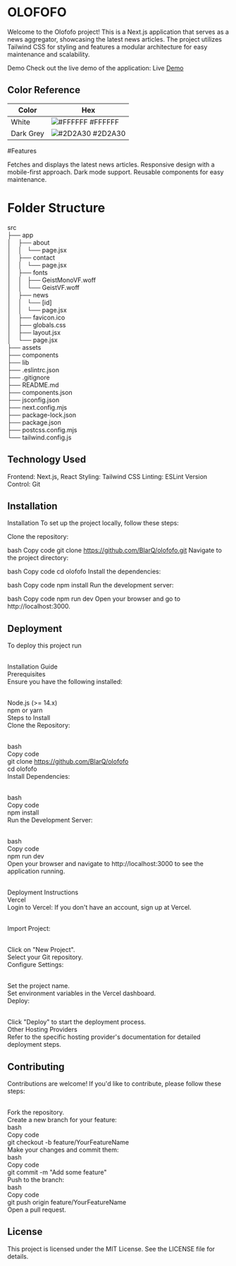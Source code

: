 
# OLOFOFO

Welcome to the Olofofo project! This is a Next.js application that serves as a news aggregator, showcasing the latest news articles. The project utilizes Tailwind CSS for styling and features a modular architecture for easy maintenance and scalability.


Demo
Check out the live demo of the application: Live [Demo](https://blarq.github.io/OLOFOFO//)

## Color Reference

| Color             | Hex                                                                |
| ----------------- | ------------------------------------------------------------------ |
| White | ![#FFFFFF](https://via.placeholder.com/10/ffffff?text=+) #FFFFFF |
| Dark Grey | ![#2D2A30](https://via.placeholder.com/10/A9A9A9?text=+) #2D2A30 |

#Features

Fetches and displays the latest news articles. Responsive design with a mobile-first approach. Dark mode support. Reusable components for easy maintenance.

# Folder Structure

src <br/>
├── app <br/>
│ &nbsp;&nbsp;&nbsp;├── about <br/>
│ &nbsp;&nbsp;&nbsp;│  &nbsp; └── page.jsx <br/>
│ &nbsp;&nbsp;&nbsp;├── contact <br/>
│ &nbsp;&nbsp;&nbsp;│  &nbsp; └── page.jsx <br/>
│ &nbsp;&nbsp;&nbsp;├── fonts <br/>
│ &nbsp;&nbsp;&nbsp;│ &nbsp;  ├── GeistMonoVF.woff <br/>
│ &nbsp;&nbsp;&nbsp;│  &nbsp; └── GeistVF.woff <br/>
│ &nbsp;&nbsp;&nbsp;├── news <br/>
│ &nbsp;&nbsp;&nbsp;│  &nbsp; └── [id] <br/>
│ &nbsp;&nbsp;&nbsp;│   &nbsp;     └── page.jsx <br/>
│ &nbsp;&nbsp;&nbsp;├── favicon.ico <br/>
│ &nbsp;&nbsp;&nbsp;├── globals.css <br/>
│ &nbsp;&nbsp;&nbsp;├── layout.jsx <br/>
│ &nbsp;&nbsp;&nbsp;└── page.jsx <br/>
├── assets <br/>
├── components <br/>
├── lib <br/>
├── .eslintrc.json <br/>
├── .gitignore <br/>
├── README.md <br/>
├── components.json <br/>
├── jsconfig.json <br/>
├── next.config.mjs <br/>
├── package-lock.json <br/>
├── package.json <br/>
├── postcss.config.mjs <br/>
└── tailwind.config.js

## Technology Used

Frontend: Next.js, React
Styling: Tailwind CSS
Linting: ESLint
Version Control: Git

## Installation

Installation
To set up the project locally, follow these steps:

Clone the repository:

bash
Copy code
git clone https://github.com/BlarQ/olofofo.git
Navigate to the project directory:

bash
Copy code
cd olofofo
Install the dependencies:

bash
Copy code
npm install
Run the development server:

bash
Copy code
npm run dev
Open your browser and go to http://localhost:3000.

## Deployment

To deploy this project run <br/><br/>

Installation Guide<br/>
Prerequisites<br/>
Ensure you have the following installed:<br/><br/>

Node.js (>= 14.x)<br/>
npm or yarn<br/>
Steps to Install<br/>
Clone the Repository:<br/><br/>

bash<br/>
Copy code<br/>
git clone https://github.com/BlarQ/olofofo<br/>
cd olofofo<br/>
Install Dependencies:<br/><br/>

bash<br/>
Copy code<br/>
npm install<br/>
Run the Development Server:<br/><br/>

bash<br/>
Copy code<br/>
npm run dev<br/>
Open your browser and navigate to http://localhost:3000 to see the application running.<br/><br/>


Deployment Instructions<br/>
Vercel<br/>
Login to Vercel: If you don't have an account, sign up at Vercel.<br/><br/>

Import Project:<br/><br/>

Click on "New Project".<br/>
Select your Git repository.<br/>
Configure Settings:<br/><br/>

Set the project name.<br/>
Set environment variables in the Vercel dashboard.<br/>
Deploy:<br/><br/>

Click "Deploy" to start the deployment process.<br/>
Other Hosting Providers<br/>
Refer to the specific hosting provider's documentation for detailed deployment steps.

## Contributing

Contributions are welcome! If you'd like to contribute, please follow these steps: <br/><br/>

Fork the repository.<br/>
Create a new branch for your feature:<br/>
bash<br/>
Copy code<br/>
git checkout -b feature/YourFeatureName<br/>
Make your changes and commit them:<br/>
bash<br/>
Copy code<br/>
git commit -m "Add some feature"<br/>
Push to the branch:<br/>
bash<br/>
Copy code<br/>
git push origin feature/YourFeatureName<br/>
Open a pull request.<br/>
## License
This project is licensed under the MIT License. See the LICENSE file for details.
